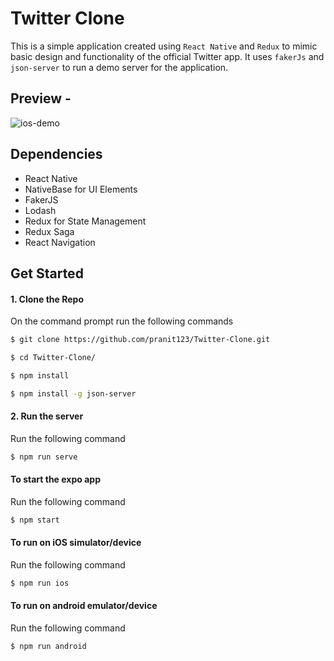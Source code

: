 # Twitter Clone

This is a simple application created using `React Native` and `Redux` to mimic basic design and functionality of the official Twitter app.
It uses `fakerJs` and `json-server` to run a demo server for the application.

## Preview - 

![ios-demo](./screenshots/TwitterClone.gif)

## Dependencies
- React Native
- NativeBase for UI Elements
- FakerJS
- Lodash
- Redux for State Management
- Redux Saga
- React Navigation

## Get Started

#### 1. Clone the Repo

On the command prompt run the following commands
```sh
$ git clone https://github.com/pranit123/Twitter-Clone.git

$ cd Twitter-Clone/

$ npm install

$ npm install -g json-server

```

#### 2. Run the server

Run the following command

```sh
$ npm run serve
```

#### To start the expo app

Run the following command

```sh
$ npm start
```

#### To run on iOS simulator/device

Run the following command

```sh
$ npm run ios
```

#### To run on android emulator/device

Run the following command

```sh
$ npm run android
```
